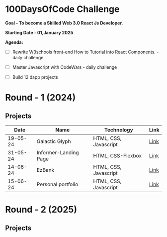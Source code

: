 # 100DaysOfCode Challenge
**Goal - To become a Skilled Web 3.0 React Js Developer.**

**Starting Date - 01,January 2025**

**Agenda:**

- [ ] Rewrite W3schools front-end How to Tutorial into React Components. - daily challenge
- [ ] Master Javascript with CodeWars - daily challenge
- [ ] Build 12 dapp projects


# Round - 1 (2024)
## Projects

| Date     | Name                  | Technology            | Link                                                        |
| -------- | --------------------- | --------------------- | ----------------------------------------------------------- |
| 19-05-24 | Galactic Glyph        | HTML, CSS, Javascript | [Link](https://suchi-291.github.io/GalacticGlyph/)          |
| 31-05-24 | Informer-Landing Page | HTML, CSS-Flexbox     | [Link](https://suchi-291.github.io/Informer/)               |
| 14-06-24 | EzBank                | HTML, CSS, Javascript | [Link](https://suchi-291.github.io/minimalist-banking-app/) |
| 15-06-24 | Personal portfolio    | HTML, CSS, Javascript | [Link](https://suchidevfolio.netlify.app)                   |


# Round - 2 (2025)
## Projects

